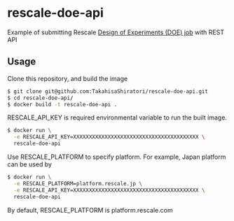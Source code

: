 # rescale-doe-api
Example of submitting Rescale [Design of Experiments (DOE) job](https://docs.rescale.com/articles/run-a-doe-job/) with REST API

## Usage
Clone this repository, and build the image
```bash
$ git clone git@github.com:TakahisaShiratori/rescale-doe-api.git
$ cd rescale-doe-api/
$ docker build -t rescale-doe-api .
```

RESCALE_API_KEY is required environmental variable to run the built image.
```bash
$ docker run \
  -e RESCALE_API_KEY=XXXXXXXXXXXXXXXXXXXXXXXXXXXXXXXXXXXXXXXX \
  rescale-doe-api
```

Use RESCALE_PLATFORM to specify platform. For example, Japan platform can be used by
```bash
$ docker run \
  -e RESCALE_PLATFORM=platform.rescale.jp \
  -e RESCALE_API_KEY=XXXXXXXXXXXXXXXXXXXXXXXXXXXXXXXXXXXXXXXX \
  rescale-doe-api
```

By default, RESCALE_PLATFORM is platform.rescale.com
